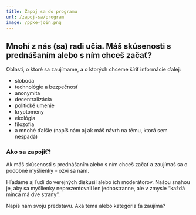 ```yaml
---
title: Zapoj sa do programu
url: /zapoj-sa/program
image: /ppke-join.png
---
```


## Mnohí z nás (sa) radi učia. Máš skúsenosti s prednášaním alebo s ním chceš začať?

Oblasti, o ktoré sa zaujímame, a o ktorých chceme šíriť informácie ďalej:

- sloboda
- technológie a bezpečnosť
- anonymita
- decentralizácia
- politické umenie
- kryptomeny
- ekológia
- filozofia
- a mnohé ďalšie (napíš nám aj ak máš návrh na tému, ktorá sem nespadá)

### Ako sa zapojiť?

Ak máš skúsenosti s prednášaním alebo s ním chceš začať a zaujímaš sa o podobné myšlienky - ozvi sa nám.

Hľadáme aj ľudí do verejných diskusií alebo ich moderátorov. Našou snahou je, aby sa myšlienky neprezentovali len jednostranne, ale v zmysle “každá minca má dve strany”.

Napíš nám svoju predstavu. Aká téma alebo kategória ťa zaujíma?

